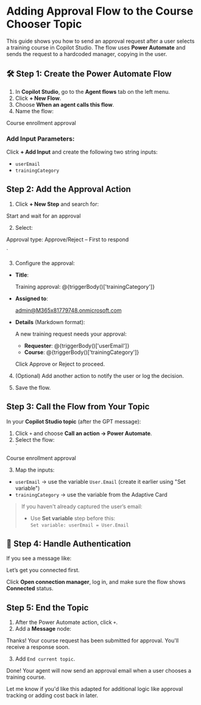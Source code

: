 
# Adding Approval Flow to the Course Chooser Topic

This guide shows you how to send an approval request after a user selects a training course in Copilot Studio. The flow uses **Power Automate** and sends the request to a hardcoded manager, copying in the user.



## 🛠 Step 1: Create the Power Automate Flow

1. In **Copilot Studio**, go to the **Agent flows** tab on the left menu.
2. Click **+ New Flow**.
3. Choose **When an agent calls this flow**.
4. Name the flow:


Course enrollment approval



###  Add Input Parameters:
Click **+ Add Input** and create the following two string inputs:
- `userEmail`
- `trainingCategory`



## Step 2: Add the Approval Action

1. Click **+ New Step** and search for:


Start and wait for an approval


2. Select:


Approval type: Approve/Reject – First to respond

`

3. Configure the approval:
- **Title**:
  
  Training approval: @{triggerBody()['trainingCategory']}
  
- **Assigned to**:
  
  admin@M365x81779748.onmicrosoft.com
  
- **Details** (Markdown format):
  
  A new training request needs your approval:

  - **Requester**: @{triggerBody()['userEmail']}  
  - **Course**: @{triggerBody()['trainingCategory']}  

  Click Approve or Reject to proceed.
  

4. (Optional) Add another action to notify the user or log the decision.

5. Save the flow.



## Step 3: Call the Flow from Your Topic

In your **Copilot Studio topic** (after the GPT message):

1. Click `+` and choose **Call an action → Power Automate**.
2. Select the flow:  
`

Course enrollment approval



3. Map the inputs:
- `userEmail` → use the variable `User.Email` (create it earlier using "Set variable")
- `trainingCategory` → use the variable from the Adaptive Card

>  If you haven't already captured the user’s email:
> - Use **Set variable** step before this:  
>   `Set variable: userEmail = User.Email`



## 🧪 Step 4: Handle Authentication

If you see a message like:



Let’s get you connected first.



Click **Open connection manager**, log in, and make sure the flow shows **Connected** status.



##  Step 5: End the Topic

1. After the Power Automate action, click `+`.
2. Add a **Message** node:


Thanks! Your course request has been submitted for approval. You'll receive a response soon.



3. Add `End current topic`.



 Done! Your agent will now send an approval email when a user chooses a training course.




Let me know if you'd like this adapted for additional logic like approval tracking or adding cost back in later.
